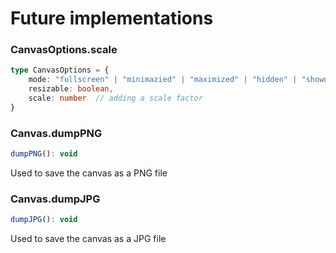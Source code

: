 # Future implementations
### CanvasOptions.scale
```ts
type CanvasOptions = {
	mode: "fullscreen" | "minimazied" | "maximized" | "hidden" | "shown",
	resizable: boolean,
    scale: number  // adding a scale factor
}
```

### Canvas.dumpPNG
```js
dumpPNG(): void
```
Used to save the canvas as a PNG file

### Canvas.dumpJPG
```js
dumpJPG(): void
```
Used to save the canvas as a JPG file